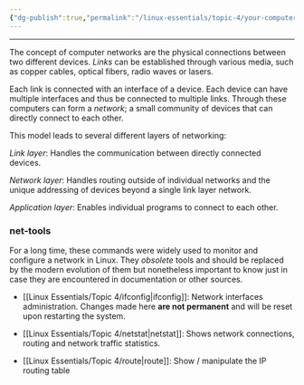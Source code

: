 ```yaml
---
{"dg-publish":true,"permalink":"/linux-essentials/topic-4/your-computer-on-the-network/","noteIcon":"1"}
---
```


---
The concept of computer networks are the physical connections between two different devices. _Links_ can be established through various media, such as copper cables, optical fibers, radio waves or lasers.

Each link is connected with an interface of a device. Each device can have multiple interfaces and thus be connected to multiple links. Through these computers can form a _network_; a small community of devices that can directly connect to each other.

This model leads to several different layers of networking:

_Link layer_: Handles the communication between directly connected devices.

_Network layer_: Handles routing outside of individual networks and the unique addressing of devices beyond a single link layer network.

_Application layer_: Enables individual programs to connect to each other.

### net-tools
For a long time, these commands were widely used to monitor and configure a network in Linux. They _obsolete_ tools and should be replaced by the modern evolution of them but nonetheless important to know just in case they are encountered in documentation or other sources.

- [[Linux Essentials/Topic 4/ifconfig\|ifconfig]]: Network interfaces administration. Changes made here **are not permanent** and will be reset upon restarting the system.

- [[Linux Essentials/Topic 4/netstat\|netstat]]: Shows network connections, routing and network traffic statistics.

- [[Linux Essentials/Topic 4/route\|route]]: Show / manipulate the IP routing table

